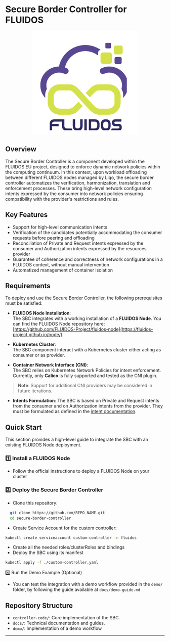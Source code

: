 # Secure Border Controller for FLUIDOS
<p align="center">
  <img src="./docs/images/Fluidos_logo.png" alt="Architecture Diagram"/>
</p>

## Overview
The Secure Border Controller is a component developed within the FLUIDOS EU project, designed to enforce dynamic network policies within the computing continuum. In this context, upon workload offloading between different FLUIDOS nodes managed by Liqo, the secure border controller automatizes the verification, harmonization, translation and enforcement processes. These bring high-level network configuration intents expressed by the consumer into network policies ensuring compatibility with the provider's restrictions and rules.
  
## Key Features
- Support for high-level communication intents
- Verification of the candidates potentially accommodating the consumer requests before peering and offloading
- Reconciliation of Private and Request intents expressed by the consumer and Authorization intents expressed by the resources provider 
- Guarantee of coherence and correctness of network configurations in a FLUIDOS context, without manual intervention
- Automatized management of container isolation

## Requirements
To deploy and use the Secure Border Controller, the following prerequisites must be satisfied:

- **FLUIDOS Node Installation**:  
  The SBC integrates with a working installation of a **FLUIDOS Node**. You can find the FLUIDOS Node repository here: [https://github.com/FLUIDOS-Project/fluidos-node](https://fluidos-project.github.io/node/).

- **Kubernetes Cluster**:  
  The SBC component interact with a Kubernetes cluster either acting as consumer or as provider.

- **Container Network Interface (CNI)**:  
  The SBC relies on Kubernetes Network Policies for intent enforcement. Currently, only **Calico** is fully supported and tested as the CNI plugin.
  
> **Note**: Support for additional CNI providers may be considered in future iterations.

- **Intents Formulation**:
  The SBC is based on Private and Request intents from the consumer and on Authorization intents from the provider. They must be formulated as defined in the [intent documentation](./docs/intent-mspl.md).
  
## Quick Start
This section provides a high-level guide to integrate the SBC with an existing FLUIDOS Node deployment.

### 1️⃣ Install a FLUIDOS Node
- Follow the official instructions to deploy a FLUIDOS Node on your cluster

### 2️⃣ Deploy the Secure Border Controller
- Clone this repository:
```bash
  git clone https://github.com/REPO_NAME.git
  cd secure-border-controller
```
- Create Service Account for the custom controller:
```bash
kubectl create serviceaccount custom-controller -n fluidos
```
- Create all the needed roles/clusterRoles and bindings
- Deploy the SBC using its manifest
```bash
kubectl apply -f ./custom-controller.yaml
```
4️⃣ Run the Demo Example (Optional)
- You can test the integration with a demo workflow provided in the `demo/` folder, by following the guide available at `docs/demo-guide.md`

## Repository Structure
- `controller-code/`: Core implementation of the SBC.
- `docs/`: Technical documentation and guides.
- `demo/`: Implementation of a demo workflow

---
